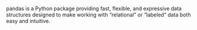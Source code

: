 pandas is a Python package providing fast, flexible, and expressive data structures designed to make working with “relational” or “labeled” data both easy and intuitive.
